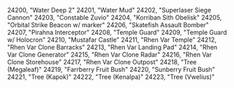﻿24200, "Water Deep 2"
24201, "Water Mud"
24202, "Superlaser Siege Cannon"
24203, "Constable Zuvio"
24204, "Korriban Sith Obelisk"
24205, "Orbital Strike Beacon w/ marker"
24206, "Skatefish Assault Bomber"
24207, "Pirahna Interceptor"
24208, "Temple Guard"
24209, "Temple Guard w/ Holocron"
24210, "Mustafar Castle"
24211, "Rhen Var Temple"
24212, "Rhen Var Clone Barracks"
24213, "Rhen Var Landing Pad"
24214, "Rhen Var Clone Generator"
24215, "Rhen Var Clone Radar"
24216, "Rhen Var Clone Storehouse"
24217, "Rhen Var Clone Outpost"
24218, "Tree (Megaleaf)"
24219, "Farrberry Fruit Bush"
24220, "Sunberry Fruit Bush"
24221, "Tree (Kapok)"
24222, "Tree (Kenalpa)"
24223, "Tree (Vwelius)"
